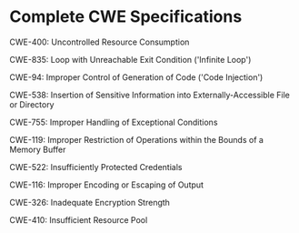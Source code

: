

# Complete CWE Specifications

CWE-400: Uncontrolled Resource Consumption

CWE-835: Loop with Unreachable Exit Condition ('Infinite Loop')

CWE-94: Improper Control of Generation of Code ('Code Injection')

CWE-538: Insertion of Sensitive Information into Externally-Accessible File or Directory

CWE-755: Improper Handling of Exceptional Conditions

CWE-119: Improper Restriction of Operations within the Bounds of a Memory Buffer

CWE-522: Insufficiently Protected Credentials

CWE-116: Improper Encoding or Escaping of Output

CWE-326: Inadequate Encryption Strength

CWE-410: Insufficient Resource Pool